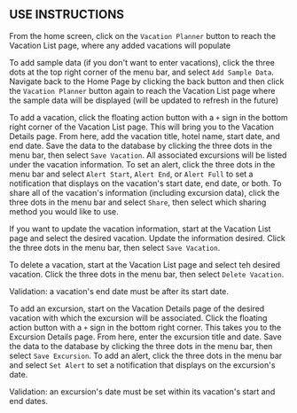 ## USE INSTRUCTIONS

From the home screen, click on the `Vacation Planner` button to reach the Vacation List page, where any added vacations will populate

To add sample data (if you don't want to enter vacations), click the three dots at the top right corner of the menu bar, and select `Add Sample Data`. 
Navigate back to the Home Page by clicking the back button and then click the `Vacation Planner` button again to reach the Vacation List page where the sample data will be displayed (will be updated to refresh in the future)

To add a vacation, click the floating action button with a `+` sign in the bottom right corner of the Vacation List page. This will bring you to the Vacation Details page.
From here, add the vacation title, hotel name, start date, and end date. Save the data to the database by clicking the three dots in the menu bar, then select `Save Vacation`.
All associated excursions will be listed under the vacation information.
To set an alert, click the three dots in the menu bar and select `Alert Start`, `Alert End`, or `Alert Full` to set a notification that displays on the vacation's start date, end date, or both.
To share all of the vacation's information (including excursion data), click the three dots in the menu bar and select `Share`, then select which sharing method you would like to use.

If you want to update the vacation information, start at the Vacation List page and select the desired vacation. Update the information desired. Click the three dots in the menu bar, then select `Save Vacation`.

To delete a vacation, start at the Vacation List page and select teh desired vacation. Click the three dots in the menu bar, then select `Delete Vacation`.

Validation: a vacation's end date must be after its start date.

To add an excursion, start on the Vacation Details page of the desired vacation with which the excursion will be associated. Click the floating action button with a `+` sign in the bottom right corner.
This takes you to the Excursion Details page. From here, enter the excursion title and date. Save the data to the database by clicking the three dots in the menu bar, then select `Save Excursion`.
To add an alert, click the three dots in the menu bar and select `Set Alert` to set a notification that displays on the excursion's date.

Validation: an excursion's date must be set within its vacation's start and end dates.
